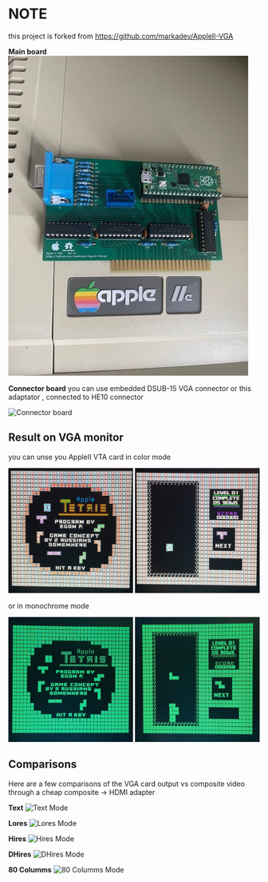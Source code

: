 # NOTE
this project is forked from https://github.com/markadev/AppleII-VGA

**Main board**
![Main board](docs/photos/vue_ensemble2.jpg)

**Connector board**
you can use embedded DSUB-15 VGA connector or this adaptator , connected to HE10 connector

![Connector board](docs/connector_board.jpg)

## Result on VGA monitor

you can unse you AppleII VTA card in color mode 

<img src="docs/photos/tetris_couleur_1.jpg" width="250" height="250"> <img src="docs/photos/tetris_couleur_2.jpg" width="250" height="250">

or in monochrome mode

<img src="docs/photos/tetris_vert_1.jpg" width="250" height="250"> <img src="docs/photos/tetris_vert_2.jpg" width="250" height="250">



## Comparisons

Here are a few comparisons of the VGA card output vs composite video through
a cheap composite -> HDMI adapter

**Text**
![Text Mode](docs/composite_vs_vga_text.jpg)

**Lores**
![Lores Mode](docs/composite_vs_vga_lores.jpg)

**Hires**
![Hires Mode](docs/composite_vs_vga_hires.jpg)

**DHires**
![DHires Mode](docs/composite_vs_vga_dhires.jpg)

**80 Columms**
![80 Columms Mode](docs/composite_vs_vga_80columms.jpg)
